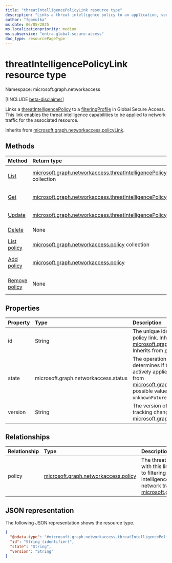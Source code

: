 ```yaml
---
title: "threatIntelligencePolicyLink resource type"
description: "Links a threat intelligence policy to an application, service, or other resource in the network access system."
author: "fgomulka"
ms.date: 06/05/2025
ms.localizationpriority: medium
ms.subservice: "entra-global-secure-access"
doc_type: resourcePageType
---
```


# threatIntelligencePolicyLink resource type

Namespace: microsoft.graph.networkaccess

[!INCLUDE [beta-disclaimer](../../includes/beta-disclaimer.md)]

Links a [threatIntelligencePolicy](../resources/networkaccess-threatintelligencepolicy.md) to a [filteringProfile](../resources/networkaccess-filteringprofile.md) in Global Secure Access. This link enables the threat intelligence capabilities to be applied to network traffic for the associated resource.


Inherits from [microsoft.graph.networkaccess.policyLink](../resources/networkaccess-policylink.md).


## Methods
|Method|Return type|Description|
|:---|:---|:---|
|[List](../api/networkaccess-threatintelligencepolicylink-list.md)|[microsoft.graph.networkaccess.threatIntelligencePolicyLink](../resources/networkaccess-threatintelligencepolicylink.md) collection|Get a list of the threatIntelligencePolicyLink objects and their properties.|
|[Get](../api/networkaccess-threatintelligencepolicylink-get.md)|[microsoft.graph.networkaccess.threatIntelligencePolicyLink](../resources/networkaccess-threatintelligencepolicylink.md)|Read the properties and relationships of a threatIntelligencePolicyLink object.|
|[Update](../api/networkaccess-threatintelligencepolicylink-update.md)|[microsoft.graph.networkaccess.threatIntelligencePolicyLink](../resources/networkaccess-threatintelligencepolicylink.md)|Update the properties of a threatIntelligencePolicyLink object.|
|[Delete](../api/networkaccess-threatintelligencepolicylink-delete.md)|None|Delete a threatIntelligencePolicyLink object.|
|[List policy](../api/networkaccess-threatintelligencepolicylink-list.md)|[microsoft.graph.networkaccess.policy](../resources/networkaccess-policy.md) collection|Get a list of the policies associated with this threat intelligence policy link.|
|[Add policy](../api/networkaccess-threatintelligencepolicylink-post-policy.md)|[microsoft.graph.networkaccess.policy](../resources/networkaccess-policy.md)|Add a policy by posting to the policy collection associated with this threat intelligence policy link.|
|[Remove policy](../api/networkaccess-threatintelligencepolicylink-delete.md)|None|Remove a [microsoft.graph.networkaccess.policy](../resources/networkaccess-policy.md) object.|

## Properties
|Property|Type|Description|
|:---|:---|:---|
|id|String|The unique identifier for the threat intelligence policy link. Inherited from [microsoft.graph.networkaccess.policyLink](../resources/networkaccess-policylink.md). Inherits from [entity](../resources/entity.md)|
|state|microsoft.graph.networkaccess.status|The operational state of the policy link that determines if the threat intelligence policy is actively applied to network traffic. Inherited from [microsoft.graph.networkaccess.policyLink](../resources/networkaccess-policylink.md).The possible values are: `enabled`, `disabled`, `unknownFutureValue`.|
|version|String|The version of the policy link, used for tracking changes. Inherited from [microsoft.graph.networkaccess.policyLink](../resources/networkaccess-policylink.md).|

## Relationships
|Relationship|Type|Description|
|:---|:---|:---|
|policy|[microsoft.graph.networkaccess.policy](../resources/networkaccess-policy.md)|The threat intelligence policy associated with this link. The link connects the policy to filtering profiles, enabling the threat intelligence capabilities to be applied to network traffic. Inherited from [microsoft.graph.networkaccess.policyLink](../resources/networkaccess-policylink.md).|

## JSON representation
The following JSON representation shows the resource type.
<!-- {
  "blockType": "resource",
  "keyProperty": "id",
  "@odata.type": "microsoft.graph.networkaccess.threatIntelligencePolicyLink",
  "baseType": "microsoft.graph.networkaccess.policyLink",
  "openType": false
}
-->
``` json
{
  "@odata.type": "#microsoft.graph.networkaccess.threatIntelligencePolicyLink",
  "id": "String (identifier)",
  "state": "String",
  "version": "String"
}
```

